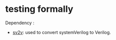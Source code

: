 # testing formally

Dependency :

- [sv2v](https://github.com/zachjs/sv2v): used to convert systemVerilog to
  Verilog.
